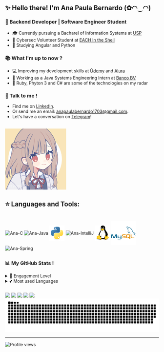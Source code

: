 ## ✨ Hello there! I'm Ana Paula Bernardo  (✿◠‿◠)

  ### 👾 Backend Developer | Software Engineer Student
  
- 🎓 Currently pursuing a Bacharel of Information Systems at [USP](https://www5.usp.br/)
- 🧩 Cybersec Volunteer Student at [EACH In the Shell](https://intheshell.page/sobre/membros/)
- 🦉 Studying Angular and Python

### 📚 What I'm up to now ?

- 💻 Improving my development skills at [Ûdemy](https://udemy.com.br/) and [Alura](https://alura.com.br/)
- 💙 Working as a Java Systems Engineering Intern at [Banco BV](https://www.bv.com.br/)
- 🌱 Ruby, Phyton 3 and C# are some of the technologies on my radar

### 💬 Talk to me !
- Find me on [LinkedIn](https://www.linkedin.com/in/ana-paula-b-/).
- Or send me an email: [anapaulabernardo1703@gmail.com](mailto:anapaulabernardo1703@gmail.com).
- Let's have a conversation on [Telegram](https://t.me/talktoanap)!
<br>

<img alt="kawaii girl" src="ezgif.com-animated-gif-maker.gif" width="200" height="200" />

## ⭐️ Languages and Tools:
</p>
<div style="display: inline_block"><br>
  <img align="center" alt="Ana-C" height="50" width="50" src="https://cdn.jsdelivr.net/gh/devicons/devicon@latest/icons/c/c-original.svg" />
  <img align="center" alt="Ana-Java" height="60" width="60" src="https://cdn.jsdelivr.net/gh/devicons/devicon@latest/icons/java/java-original.svg" />
<!--   <img align="center" alt="Ana-Csharp" height="50" width="50" src="https://raw.githubusercontent.com/devicons/devicon/master/icons/csharp/csharp-original.svg">  -->  
<!--  <img align="center" alt="Ana-Ruby" height="50" width="50" src="https://cdn.jsdelivr.net/gh/devicons/devicon@latest/icons/ruby/ruby-original-wordmark.svg" />  -->  
  <img align="center" alt="Ana-Python" height="50" width="50" src="https://raw.githubusercontent.com/devicons/devicon/master/icons/python/python-original.svg">
   <img align="center" alt="Ana-IntelliJ" height="70" width="70" src="https://cdn.jsdelivr.net/gh/devicons/devicon@latest/icons/intellij/intellij-original.svg" />
  <img align="center" alt="Ana-Linux" height="50" width="50" src="https://raw.githubusercontent.com/devicons/devicon/master/icons/linux/linux-original.svg"/>

  <img align="center" alt="Ana-MySQL" height="80" width="80" src="https://raw.githubusercontent.com/devicons/devicon/master/icons/mysql/mysql-original-wordmark.svg">
<img align="center" alt="Ana-Spring" height="80" width="75" src="https://cdn.jsdelivr.net/gh/devicons/devicon@latest/icons/spring/spring-original-wordmark.svg">
           
          
   

  
</div>
          
##

### 📊 My GitHub Stats !

<details>
  <summary> 💭 Engagement Level </summary>
  <br>
    <p>
    <img src="https://github-readme-stats.vercel.app/api?username=anasantosdev&show_icons=true&theme=transparent" alt="GitHub Stats">
  </p>
</details>
<details>
  <summary> 💕 Most used Languages </summary>
  <br>
    <p>
    <img src="https://github-readme-stats.vercel.app/api/top-langs/?username=anasantosdev&layout=compact" alt="Top Languages">
  </p>
</details>

##

<div>
  <a href="https://www.instagram.com/talktoanapb/" target="_blank"><img src="https://img.shields.io/badge/-Instagram-%23E4405F?style=for-the-badge&logo=instagram&logoColor=white" target="_blank"></a>
 	<a href="https://www.twitch.tv/cattannaa" target="_blank"><img src="https://img.shields.io/badge/Twitch-9146FF?style=for-the-badge&logo=twitch&logoColor=white" target="_blank"></a>
  <a href="https://www.discord.com/users/1015841303394791485" target="_blank"><img src="https://img.shields.io/badge/Discord-7289DA?style=for-the-badge&logo=discord&logoColor=white" target="_blank"></a> 
  <a href = "mailto:anapaulabernardo1703@gmail.com"><img src="https://img.shields.io/badge/-Gmail-%23333?style=for-the-badge&logo=gmail&logoColor=white" target="_blank"></a>
  <a href="https://www.linkedin.com/in/ana-paula-b-/" target="_blank"><img src="https://img.shields.io/badge/-LinkedIn-%230077B5?style=for-the-badge&logo=linkedin&logoColor=white" target="_blank"></a> 
</div>

<picture>
  <source media="(prefers-color-scheme: dark)" srcset="https://raw.githubusercontent.com/anasantosdev/anasantosdev/output/github-contribution-grid-snake-dark.svg">
  <source media="(prefers-color-scheme: light)" srcset="https://raw.githubusercontent.com/anasantosdev/anasantosdev/output/github-contribution-grid-snake.svg">
  <img alt="github contribution grid snake animation" src="https://raw.githubusercontent.com/anasantosdev/anasantosdev/output/github-contribution-grid-snake.svg">
</picture>

***

<p align="left"> <img src="https://komarev.com/ghpvc/?username=anasantosdev&color=red" alt="Profile views"/></p>

